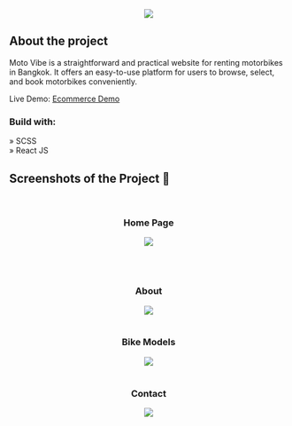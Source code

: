 <div align='center'><img src='https://github.com/OnigiriKing/moto-vibe/blob/main/public/icon.png'/></div>

<h2>About the project</h2>

<p>Moto Vibe is a straightforward and practical website for renting motorbikes in Bangkok. 
It offers an easy-to-use platform for users to browse, select, and book motorbikes conveniently.</p>

Live Demo: <a href='https://moto-vibe.netlify.app'>Ecommerce Demo</a>

<h3>Build with:</h3>

» SCSS <br>
» React JS

<h2>Screenshots of the Project 📸</h2>
<br>
<h3 align='center'>Home Page</h3>

<div align='center'>
<img src='https://github.com/OnigiriKing/my-new-portfolio/blob/main/src/pages/MyWorks/data/img/motoVibe/motoVibe.png'/>
</div>

<br><br>
<h3 align='center'>About</h3>

<div align='center'>
<img src='https://github.com/OnigiriKing/my-new-portfolio/blob/main/src/pages/MyWorks/data/img/motoVibe/motoVibe-about.png'/>

<br>
<br>
<h3 align='center'>Bike Models</h3>

<div align='center'>
<img src='https://github.com/OnigiriKing/my-new-portfolio/blob/main/src/pages/MyWorks/data/img/motoVibe/motoVibe-bikes.png'/>

<br>
<br>
<h3 align='center'>Contact</h3>

<div align='center'>
<img src='https://github.com/OnigiriKing/my-new-portfolio/blob/main/src/pages/MyWorks/data/img/motoVibe/motoVibe-contact.png'/>
</div>
